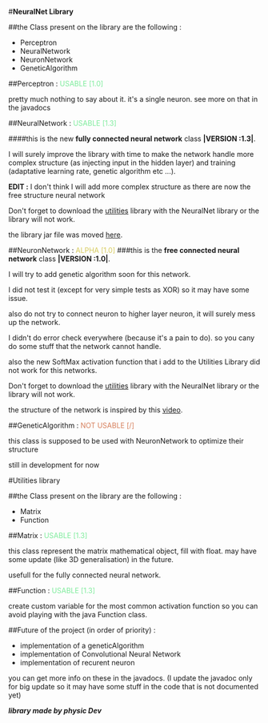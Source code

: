 #**NeuralNet Library**

##the Class present on the library are the following :
- Perceptron
- NeuralNetwork
- NeuronNetwork 
- GeneticAlgorithm

##Perceptron : <span style="color:#7eec9c">USABLE [1.0]</span>

pretty much nothing to say about it. it's a single neuron. see more on that in the javadocs

##NeuralNetwork : <span style="color:#7eec9c">USABLE [1.3]</span>

####this is the new **fully connected neural network** class **|VERSION :1.3|**.

I will surely improve the library with time to make the network handle more complex structure (as injecting input in the hidden layer) and training (adaptative learning rate, genetic algorithm etc ...).

**EDIT :** I don't think I will add more complex structure as there are now the free structure neural network

Don't forget to download the [utilities](https://github.com/netscape-swega/AI/tree/master/library/java) library with the NeuralNet library or the library will not work.

the library jar file was moved [here](https://github.com/netscape-swega/AI/tree/master/library/java).

##NeuronNetwork : <span style="color:#d6ca5b">ALPHA [1.0]</span>
###this is the **free connected neural network** class **|VERSION :1.0|**.

I will try to add genetic algorithm soon for this network.

I did not test it (except for very simple tests as XOR)
so it may have some issue.

also do not try to connect neuron to higher layer neuron, it will surely mess up the network.

I didn't do error check everywhere (because it's a pain to do).
so you cany do some stuff that the network cannot handle.

also the new SoftMax activation function that i add to the Utilities Library did not work for this networks.

Don't forget to download the [utilities](https://github.com/netscape-swega/AI/tree/master/library/java) library with the NeuralNet library or the library will not work.

the structure of the network is inspired by this [video](https://www.youtube.com/watch?v=NmCtSidJ7aY).

##GeneticAlgorithm : <span style="color:#d67f5b">NOT USABLE [/]</span>

this class is supposed to be used with NeuronNetwork to optimize their structure

still in development for now



#Utilities library

##the Class present on the library are the following :
- Matrix
- Function

##Matrix : <span style="color:#7eec9c">USABLE [1.3]</span>

this class represent the matrix mathematical object, fill with float.
may have some update (like 3D generalisation) in the future.

usefull for the fully connected neural network.

##Function : <span style="color:#7eec9c">USABLE [1.3]</span>

create custom variable for the most common activation function so you can avoid playing with the java Function class.

##Future of the project (in order of priority) : 
- implementation of a geneticAlgorithm
- implementation of Convolutional Neural Network
- implementation of recurent neuron

you can get more info on these in the javadocs.
(I update the javadoc only for big update so it may have some stuff in the code that is not documented yet)

***library made by physic Dev***

<!--6d96ee-->











